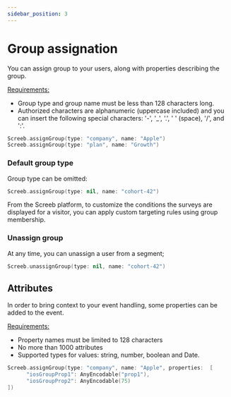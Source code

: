 ```yaml
---
sidebar_position: 3
---
```


# Group assignation

You can assign group to your users, along with properties describing the group.

<u>Requirements:</u>

* Group type and group name must be less than 128 characters long.
* Authorized characters are alphanumeric (uppercase included) and you can insert the following special characters: '-', '_', '.', ' ' (space), '/', and ':'.

```swift
Screeb.assignGroup(type: "company", name: "Apple")
Screeb.assignGroup(type: "plan", name: "Growth")
```

### Default group type

Group type can be omitted:

```swift
Screeb.assignGroup(type: nil, name: "cohort-42")
```

From the Screeb platform, to customize the conditions the surveys are displayed for a visitor, you can apply custom targeting rules using group membership.

### Unassign group

At any time, you can unassign a user from a segment;

```swift
Screeb.unassignGroup(type: nil, name: "cohort-42")
```

## Attributes

In order to bring context to your event handling, some properties can be added to the event.

<u>Requirements:</u>

* Property names must be limited to 128 characters
* No more than 1000 attributes
* Supported types for values: string, number, boolean and Date.

```swift
Screeb.assignGroup(type: "company", name: "Apple", properties:  [
      "iosGroupProp1": AnyEncodable("prop1"),
      "iosGroupProp2": AnyEncodable(75)
])
```
